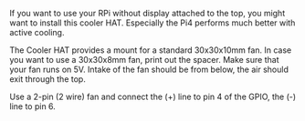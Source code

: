 If you want to use your RPi without display attached to the top, you might want to install this cooler HAT. Especially the Pi4 performs much better with active cooling.

The Cooler HAT provides a mount for a standard 30x30x10mm fan. In case you want to use a 30x30x8mm fan, print out the spacer.
Make sure that your fan runs on 5V. Intake of the fan should be from below, the air should exit through the top.

Use a 2-pin (2 wire) fan and connect the (+) line to pin 4 of the GPIO, the (-) line to pin 6.


